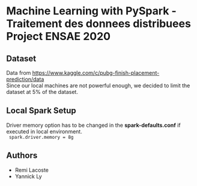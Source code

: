 # Machine Learning with PySpark - Traitement des donnees distribuees Project ENSAE 2020

## Dataset
Data from https://www.kaggle.com/c/pubg-finish-placement-prediction/data  
Since our local machines are not powerful enough, we decided to limit the dataset at 5% of the dataset.  

## Local Spark Setup
Driver memory option has to be changed in the **spark-defaults.conf** if executed in local environment.  
<code> spark.driver.memory = 8g </code>

## Authors
* Remi Lacoste
* Yannick Ly
